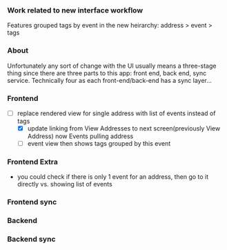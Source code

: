 ### Work related to new interface workflow
Features grouped tags by event in the new heirarchy: address > event > tags

### About
Unfortunately any sort of change with the UI usually means a three-stage thing since there are three parts to this app: front end, back end, sync service. Technically four as each front-end/back-end has a sync layer...

### Frontend
- [ ] replace rendered view for single address with list of events instead of tags
    - [x] update linking from View Addresses to next screen(previously View Address) now Events pulling address
    - [ ] event view then shows tags grouped by this event

### Frontend Extra
- you could check if there is only 1 event for an address, then go to it directly vs. showing list of events

### Frontend sync

### Backend

### Backend sync
